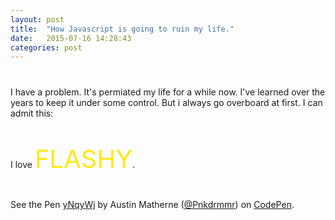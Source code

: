 ```yaml
---
layout: post
title:  "How Javascript is going to ruin my life."
date:   2015-07-16 14:28:43
categories: post
---
```


I have a problem. It's permiated my life for a while now. I've learned over the years to keep it under some control. But i always go overboard at first. I can admit this:
<!--excerpt break-->
<style>
p {
    margin: 40px auto
}

.flash {
    font-size: 40px;
    animation: tada 2s infinite, flash 2s infinite;
}
@keyframes flash {
  0%, 50%, 100% {
    opacity: 1;
    color:yellow;
  }

  25%, 75% {
    opacity: 0;
    color:red;
  }
}
@keyframes tada {
  0% {
    transform: scale3d(1, 1, 1);
  }

  10%, 20% {
    transform: scale3d(.9, .9, .9) rotate3d(0, 0, 1, -3deg);
  }

  30%, 50%, 70%, 90% {
    transform: scale3d(1.1, 1.1, 1.1) rotate3d(0, 0, 1, 3deg);
  }

  40%, 60%, 80% {
    transform: scale3d(1.1, 1.1, 1.1) rotate3d(0, 0, 1, -3deg);
  }

  100% {
    transform: scale3d(1, 1, 1);
  }
}
</style>




I love <span class="flash">FLASHY</span>.

<div class="codepen-input">
<p data-height="268" data-theme-id="0" data-slug-hash="yNqyWj" data-default-tab="result" data-user="Pnkdrmmr" class='codepen'>See the Pen <a href='http://codepen.io/Pnkdrmmr/pen/yNqyWj/'>yNqyWj</a> by Austin Matherne (<a href='http://codepen.io/Pnkdrmmr'>@Pnkdrmmr</a>) on <a href='http://codepen.io'>CodePen</a>.</p>
<script async src="//assets.codepen.io/assets/embed/ei.js"></script>
</div>